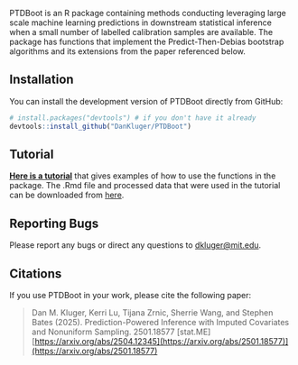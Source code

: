
PTDBoot is an R package containing methods conducting leveraging large scale machine learning predictions in downstream statistical inference when a small number of labelled calibration samples are available. The package has functions that implement the Predict-Then-Debias bootstrap algorithms and its extensions from the paper referenced below. 

## Installation

You can install the development version of PTDBoot directly from GitHub: 

```r
# install.packages("devtools") # if you don't have it already
devtools::install_github("DanKluger/PTDBoot")
```
## Tutorial
[**Here is a tutorial**](https://dankluger.github.io/PTDBootTutorial/Tutorial.html) that gives examples of how to use the functions in the package. The .Rmd file and processed data that were used in the tutorial can be downloaded from [here](https://github.com/DanKluger/PTDBootTutorial).

## Reporting Bugs

Please report any bugs or direct any questions to dkluger@mit.edu.

## Citations

If you use PTDBoot in your work, please cite the following paper:

> Dan M. Kluger, Kerri Lu, Tijana Zrnic, Sherrie Wang, and Stephen Bates (2025). Prediction-Powered Inference with Imputed Covariates and Nonuniform Sampling. 2501.18577 [stat.ME]  
 [https://arxiv.org/abs/2504.12345](https://arxiv.org/abs/2501.18577)](https://arxiv.org/abs/2501.18577)


